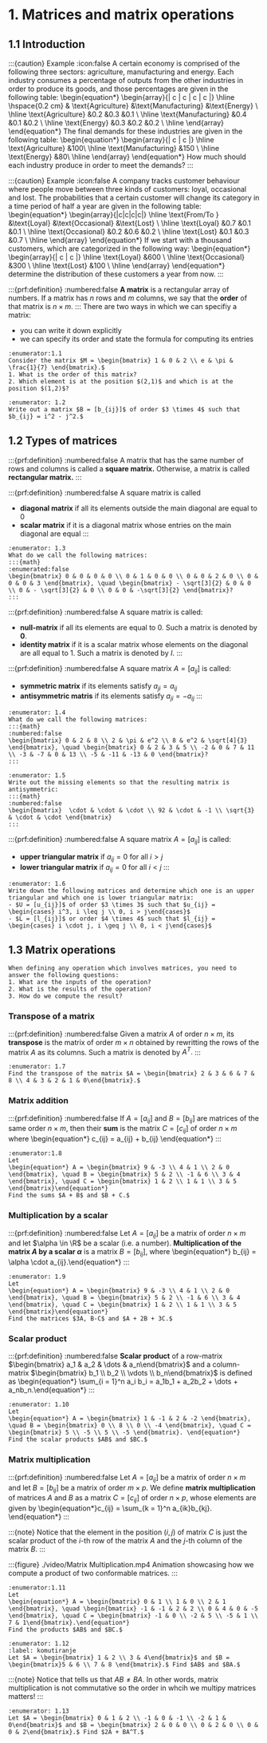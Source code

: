 # 1. Matrices and matrix operations

## 1.1 Introduction

:::{caution} Example
:icon:false
A certain economy is comprised of the following three sectors: agriculture, manufacturing and energy. Each industry consumes a percentage of outputs from the other industries in order to produce its goods, and those percentages are given in the following table:
\begin{equation*}
\begin{array}{| c | c | c | c |}
\hline
\hspace{0.2 cm} & \text{Agriculture} &\text{Manufacturing} &\text{Energy} \\
\hline
\text{Agriculture} &0.2 &0.3 &0.1 \\
\hline
\text{Manufacturing} &0.4 &0.1 &0.2 \\
\hline
\text{Energy} &0.3 &0.2 &0.2 \\
\hline
\end{array}
\end{equation*}
The final demands for these industries are given in the following table:
\begin{equation*}
\begin{array}{| c | c |}
    \hline
    \text{Agriculture} &100\\
    \hline
    \text{Manufacturing} &150 \\
    \hline
    \text{Energy} &80\\
    \hline
    \end{array}
\end{equation*}
How much should each industry produce in order to meet the demands?
:::

:::{caution} Example
:icon:false
A company tracks customer behaviour where people move between three kinds of customers: loyal, occasional and lost. The probabilities that a certain customer will change its category in a time period of half a year are given in the following table:
\begin{equation*}
\begin{array}{|c|c|c|c|}
    \hline
    \text{From/To } &\text{Loyal} &\text{Occasional} &\text{Lost} \\
    \hline
    \text{Loyal} &0.7 &0.1 &0.1 \\
    \hline
    \text{Occasional} &0.2 &0.6 &0.2 \\
    \hline
    \text{Lost} &0.1 &0.3 &0.7 \\
    \hline
\end{array}
\end{equation*}
If we start with a thousand customers, which are categorized in the following way:
\begin{equation*}
\begin{array}{| c | c |}
    \hline
    \text{Loyal} &600 \\
    \hline
    \text{Occasional} &300 \\
    \hline
    \text{Lost} &100 \\
    \hline
    \end{array}
\end{equation*}
determine the distribution of these customers a year from now.
:::

:::{prf:definition}
:numbered:false
**A matrix** is a rectangular array of numbers. If a matrix has $n$ rows and $m$ columns, we say that the **order** of that matrix is $n \times m.$
:::
There are two ways in which we can specifiy a matrix:
- you can write it down explicitly
- we can specify its order and state the formula for computing its entries


```{exercise}
:enumerator:1.1
Consider the matrix $M = \begin{bmatrix} 1 & 0 & 2 \\ e & \pi & \frac{1}{7} \end{bmatrix}.$
1. What is the order of this matrix?
2. Which element is at the position $(2,1)$ and which is at the position $(1,2)$?
```

```{exercise}
:enumerator: 1.2
Write out a matrix $B = [b_{ij}]$ of order $3 \times 4$ such that $b_{ij} = i^2 - j^2.$
```

## 1.2 Types of matrices
:::{prf:definition}
:numbered:false
A matrix that has the same number of rows and columns is called a **square matrix.** Otherwise, a matrix is called **rectangular matrix.**
:::

:::{prf:definition}
:numbered:false
A square matrix is called
- **diagonal matrix** if all its elements outside the main diagonal are equal to $0$
- **scalar matrix** if it is a diagonal matrix whose entries on the main diagonal are equal
:::

```{exercise}
:enumerator: 1.3
What do we call the following matrices:
:::{math}
:enumerated:false
\begin{bmatrix} 0 & 0 & 0 & 0 \\ 0 & 1 & 0 & 0 \\ 0 & 0 & 2 & 0 \\ 0 & 0 & 0 & 3 \end{bmatrix}, \quad \begin{bmatrix} - \sqrt[3]{2} & 0 & 0 \\ 0 & - \sqrt[3]{2} & 0 \\ 0 & 0 & -\sqrt[3]{2} \end{bmatrix}?
:::
```

:::{prf:definition}
:numbered:false
A square matrix is called:
- **null-matrix** if all its elements are equal to $0$. Such a matrix is denoted by $\mathbf{0}.$
- **identity matrix** if it is a scalar matrix whose elements on the diagonal are all equal to $1$. Such a matrix is denoted by $I.$
:::

:::{prf:definition}
:numbered:false
A square matrix $A = [a_{ij}]$ is called:
- **symmetric matrix** if its elements satisfy $a_{ji} = a_{ij}$
- **antisymmetric matris** if its elements satisfy $a_{ji} = -a_{ij}$
:::

```{exercise}
:enumerator: 1.4
What do we call the following matrices:
:::{math}
:numbered:false
\begin{bmatrix} 0 & 2 & 8 \\ 2 & \pi & e^2 \\ 8 & e^2 & \sqrt[4]{3} \end{bmatrix}, \quad \begin{bmatrix} 0 & 2 & 3 & 5 \\ -2 & 0 & 7 & 11 \\ -3 & -7 & 0 & 13 \\ -5 & -11 & -13 & 0 \end{bmatrix}?
:::
```

```{exercise}
:enumerator: 1.5
Write out the missing elements so that the resulting matrix is antisymmetric:
:::{math}
:numbered:false
\begin{bmatrix}  \cdot & \cdot & \cdot \\ 92 & \cdot & -1 \\ \sqrt{3} & \cdot & \cdot \end{bmatrix}
:::
```

:::{prf:definition}
:numbered:false
A square matrix $A = [a_{ij}]$ is called:
- **upper triangular matrix** if $a_{ij} = 0$ for all $i > j$
- **lower triangular matrix** if $a_{ij} = 0$ for all $i < j$
:::

```{exercise}
:enumerator: 1.6
Write down the following matrices and determine which one is an upper triangular and which one is lower triangular matrix:
- $U = [u_{ij}]$ of order $3 \times 3$ such that $u_{ij} = \begin{cases} i^3, i \leq j \\ 0, i > j\end{cases}$
- $L = [l_{ij}]$ or order $4 \times 4$ such that $l_{ij} = \begin{cases} i \cdot j, i \geq j \\ 0, i < j\end{cases}$
```

## 1.3 Matrix operations
```{tip}
When defining any operation which involves matrices, you need to answer the following questions:
1. What are the inputs of the operation?
2. What is the results of the operation?
3. How do we compute the result?
```

### Transpose of a matrix

:::{prf:definition}
:numbered:false
Given a matrix $A$ of order $n \times m,$ its **transpose** is the matrix of order $m \times n$ obtained by rewritting the rows of the matrix $A$ as its columns. Such a matrix is denoted by $A^T.$
:::

```{exercise}
:enumerator: 1.7
Find the transpose of the matrix $A = \begin{bmatrix} 2 & 3 & 6 & 7 & 8 \\ 4 & 3 & 2 & 1 & 0\end{bmatrix}.$
```

### Matrix addition

:::{prf:definition}
:numbered:false
If $A = [a_{ij}]$ and $B = [b_{ij}]$ are matrices of the same order $n \times m,$ then their **sum** is the matrix $C = [c_{ij}]$ of order $n \times m$ where
\begin{equation*} c_{ij} = a_{ij} + b_{ij} \end{equation*}
:::

```{exercise}
:enumerator:1.8
Let 
\begin{equation*} A = \begin{bmatrix} 9 & -3 \\ 4 & 1 \\ 2 & 0 \end{bmatrix}, \quad B = \begin{bmatrix} 5 & 2 \\ -1 & 6 \\ 3 & 4 \end{bmatrix}, \quad C = \begin{bmatrix} 1 & 2 \\ 1 & 1 \\ 3 & 5 \end{bmatrix}\end{equation*}
Find the sums $A + B$ and $B + C.$
```

### Multiplication by a scalar
:::{prf:definition}
:numbered:false
Let $A = [a_{ij}]$ be a matrix of order $n \times m$ and let $\alpha \in \R$ be a scalar (i.e. a number). **Multiplication of the matrix $A$ by a scalar $\alpha$** is a matrix $B = [b_{ij}],$ where 
\begin{equation*} b_{ij} = \alpha \cdot a_{ij}.\end{equation*}
:::

```{exercise}
:enumerator: 1.9
Let 
\begin{equation*} A = \begin{bmatrix} 9 & -3 \\ 4 & 1 \\ 2 & 0 \end{bmatrix}, \quad B = \begin{bmatrix} 5 & 2 \\ -1 & 6 \\ 3 & 4 \end{bmatrix}, \quad C = \begin{bmatrix} 1 & 2 \\ 1 & 1 \\ 3 & 5 \end{bmatrix}\end{equation*}
Find the matrices $3A, B-C$ and $A + 2B + 3C.$
```

### Scalar product

:::{prf:definition}
:numbered:false
**Scalar product** of a row-matrix $\begin{bmatrix} a_1 & a_2 & \dots & a_n\end{bmatrix}$ and a column-matrix $\begin{bmatrix} b_1 \\ b_2 \\ \vdots \\ b_n\end{bmatrix}$ is defined as 
\begin{equation*} \sum_{i = 1}^n a_i b_i = a_1b_1 + a_2b_2 + \dots + a_nb_n.\end{equation*}
:::

```{exercise}
:enumerator: 1.10
Let 
\begin{equation*} A = \begin{bmatrix} 1 & -1 & 2 & -2 \end{bmatrix}, \quad B = \begin{bmatrix} 0 \\ 8 \\ 0 \\ -4 \end{bmatrix}, \quad C = \begin{bmatrix} 5 \\ -5 \\ 5 \\ -5 \end{bmatrix}. \end{equation*}
Find the scalar products $AB$ and $BC.$
```

### Matrix multiplication

:::{prf:definition}
:numbered:false
Let $A = [a_{ij}]$ be a matrix of order $n \times m$ and let $B = [b_{ij}]$ be a matrix of order $m \times p.$ We define **matrix multiplication** of matrices $A$ and $B$ as a matrix $C = [c_{ij}]$ of order $n \times p,$ whose elements are given by
\begin{equation*}c_{ij} = \sum_{k = 1}^n a_{ik}b_{kj}. \end{equation*}
:::

:::{note}
Notice that the element in the position $(i,j)$ of matrix $C$ is just the scalar product of the $i$-th row of the matrix $A$ and the $j$-th column of the matrix $B$.
:::

:::{figure} ./video/Matrix Multiplication.mp4
Animation showcasing how we compute a product of two conformable matrices.
:::

```{exercise}
:enumerator:1.11
Let 
\begin{equation*} A = \begin{bmatrix} 0 & 1 \\ 1 & 0 \\ 2 & 1 \end{bmatrix}, \quad \begin{bmatrix} -1 & -1 & 2 & 2 \\ 0 & 4 & 0 & -5 \end{bmatrix}, \quad C = \begin{bmatrix} -1 & 0 \\ -2 & 5 \\ -5 & 1 \\ 7 & 1\end{bmatrix}.\end{equation*}
Find the products $AB$ and $BC.$
```

```{exercise} 
:enumerator: 1.12
:label: komutiranje
Let $A = \begin{bmatrix} 1 & 2 \\ 3 & 4\end{bmatrix}$ and $B = \begin{bmatrix}5 & 6 \\ 7 & 8 \end{bmatrix}.$ Find $AB$ and $BA.$
```

:::{note}
Notice that [](#komutiranje) tells us that $AB \neq BA.$ In other words, matrix multiplication is not commutative so the order in whcih we multipy matrices matters!
:::

```{exercise}
:enumerator: 1.13
Let $A = \begin{bmatrix} 0 & 1 & 2 \\ -1 & 0 & -1 \\ -2 & 1 & 0\end{bmatrix}$ and $B = \begin{bmatrix} 2 & 0 & 0 \\ 0 & 2 & 0 \\ 0 & 0 & 2\end{bmatrix}.$ Find $2A + BA^T.$
```


